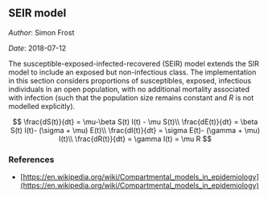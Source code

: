 
## SEIR model

*Author*: Simon Frost

*Date*: 2018-07-12

The susceptible-exposed-infected-recovered (SEIR) model extends the SIR model to include an exposed but non-infectious class. The implementation in this section considers proportions of susceptibles, exposed, infectious individuals in an open population, with no additional mortality associated with infection (such that the population size remains constant and $R$ is not modelled explicitly).

$$
\frac{dS(t)}{dt}  = \mu-\beta S(t) I(t) - \mu S(t)\\
\frac{dE(t)}{dt}  = \beta S(t) I(t)- (\sigma + \mu) E(t)\\
\frac{dI(t)}{dt}  = \sigma E(t)- (\gamma + \mu) I(t)\\
\frac{dR(t)}{dt}  = \gamma I(t) = \mu R
$$

### References

- [https://en.wikipedia.org/wiki/Compartmental_models_in_epidemiology](https://en.wikipedia.org/wiki/Compartmental_models_in_epidemiology)
